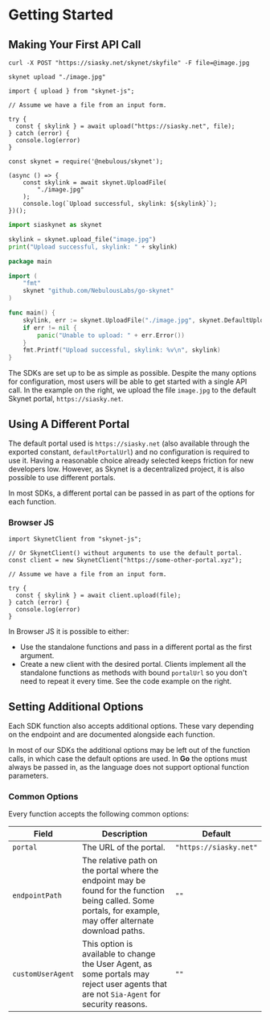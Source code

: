 # Getting Started

## Making Your First API Call

```shell--curl
curl -X POST "https://siasky.net/skynet/skyfile" -F file=@image.jpg
```

```shell--cli
skynet upload "./image.jpg"
```

```javascript--browser
import { upload } from "skynet-js";

// Assume we have a file from an input form.

try {
  const { skylink } = await upload("https://siasky.net", file);
} catch (error) {
  console.log(error)
}
```

```javascript--node
const skynet = require('@nebulous/skynet');

(async () => {
	const skylink = await skynet.UploadFile(
		"./image.jpg"
	);
	console.log(`Upload successful, skylink: ${skylink}`);
})();
```

```python
import siaskynet as skynet

skylink = skynet.upload_file("image.jpg")
print("Upload successful, skylink: " + skylink)
```

```go
package main

import (
	"fmt"
	skynet "github.com/NebulousLabs/go-skynet"
)

func main() {
	skylink, err := skynet.UploadFile("./image.jpg", skynet.DefaultUploadOptions)
	if err != nil {
		panic("Unable to upload: " + err.Error())
	}
	fmt.Printf("Upload successful, skylink: %v\n", skylink)
}
```

The SDKs are set up to be as simple as possible. Despite the many options for configuration, most users will be able to get started with a single API call. In the example on the right, we upload the file `image.jpg` to the default Skynet portal, `https://siasky.net`.

## Using A Different Portal

The default portal used is `https://siasky.net` (also available through the exported constant, `defaultPortalUrl`) and no configuration is required to use it. Having a reasonable choice already selected keeps friction for new developers low. However, as Skynet is a decentralized project, it is also possible to use different portals.

In most SDKs, a different portal can be passed in as part of the options for each function.

### Browser JS

```javascript--browser
import SkynetClient from "skynet-js";

// Or SkynetClient() without arguments to use the default portal.
const client = new SkynetClient("https://some-other-portal.xyz");

// Assume we have a file from an input form.

try {
  const { skylink } = await client.upload(file);
} catch (error) {
  console.log(error)
}
```

In Browser JS it is possible to either:

- Use the standalone functions and pass in a different portal as the first argument.
- Create a new client with the desired portal. Clients implement all the standalone functions as methods with bound `portalUrl` so you don't need to repeat it every time. See the code example on the right.

## Setting Additional Options

Each SDK function also accepts additional options. These vary depending on the endpoint and are documented alongside each function.

<aside class="notice">
In most of our SDKs the additional options may be left out of the function calls, in which case the default options are used. In <b>Go</b> the options must always be passed in, as the language does not support optional function parameters.
</aside>

### Common Options

Every function accepts the following common options:

Field | Description | Default
----- | ----------- | -------
`portal` | The URL of the portal. | `"https://siasky.net"`
`endpointPath` | The relative path on the portal where the endpoint may be found for the function being called. Some portals, for example, may offer alternate download paths. | `""`
`customUserAgent` | This option is available to change the User Agent, as some portals may reject user agents that are not `Sia-Agent` for security reasons. | `""`
